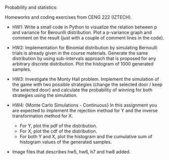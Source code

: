 Probability and statistics:

Homeworks and coding exercises from CENG 222 (IZTECH).

- HW1: Write a small code in Python to visualize the relation between p and variance for Berounlli distribution. Plot a p-variance graph and comment on the result (just with a couple of comment lines in the code).

- HW2: Implementation for Binomial distribution by simulating Bernoulli trials is already given in the course materials. Generate the same distribution by using sub-intervals approach that is proposed for any arbitrary discrete distribution. Plot the histogram of 1000 generated samples.

- HW3: Investigate the Monty Hall problem. Implement the simulation of the game with two possible strategies (change the selected door / keep the selected door) and calculate the probability of winning for both strategies using the simulation.
 
- HW4: {Monte Carlo Simulations - Continuous} In this assignment you are expected to implement the rejection method for Y and the inverse transformation method for X.
  -  For Y, plot the pdf of the distribution. 
  -  For X, plot the cdf of the distribution. 
  -  For both Y and X, plot the histogram and the cumulative sum of histogram values of the generated samples.

- Image files that describes hw5, hw6, h7 and hw8 added.
